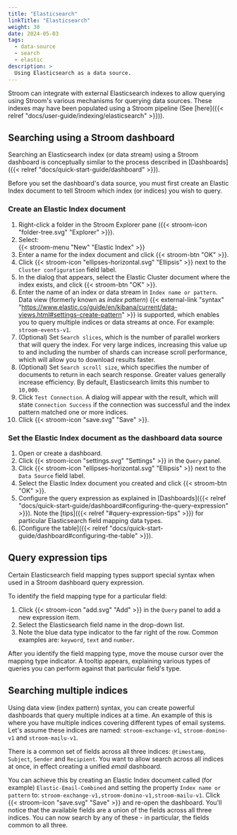 ```yaml
---
title: "Elasticsearch"
linkTitle: "Elasticsearch"
weight: 30
date: 2024-05-03
tags: 
  - data-source
  - search
  - elastic
description: >
  Using Elasticsearch as a data source.
---
```


Stroom can integrate with external Elasticsearch indexes to allow querying using Stroom's various mechanisms for querying data sources.
These indexes may have been populated using a Stroom pipeline (See [here]({{< relref "docs/user-guide/indexing/elasticsearch" >}})).


## Searching using a Stroom dashboard

Searching an Elasticsearch index (or data stream) using a Stroom dashboard is conceptually similar to the process described in [Dashboards]({{< relref "docs/quick-start-guide/dashboard" >}}).

Before you set the dashboard's data source, you must first create an Elastic Index document to tell Stroom which index (or indices) you wish to query.


### Create an Elastic Index document

1. Right-click a folder in the Stroom Explorer pane ({{< stroom-icon "folder-tree.svg" "Explorer" >}}).
1. Select:  
   {{< stroom-menu "New" "Elastic Index" >}}
1. Enter a name for the index document and click {{< stroom-btn "OK" >}}.
1. Click {{< stroom-icon "ellipses-horizontal.svg" "Ellipsis" >}} next to the `Cluster configuration` field label.
1. In the dialog that appears, select the Elastic Cluster document where the index exists, and click {{< stroom-btn "OK" >}}.
1. Enter the name of an index or data stream in `Index name or pattern`.
   Data view (formerly known as *index pattern*) {{< external-link "syntax" "https://www.elastic.co/guide/en/kibana/current/data-views.html#settings-create-pattern" >}} is supported, which enables you to query multiple indices or data streams at once.
   For example: `stroom-events-v1`.
1. (Optional) Set `Search slices`, which is the number of parallel workers that will query the index.
   For very large indices, increasing this value up to and including the number of shards can increase scroll performance, which will allow you to download results faster.
1. (Optional) Set `Search scroll size`, which specifies the number of documents to return in each search response.
   Greater values generally increase efficiency.
   By default, Elasticsearch limits this number to `10,000`.
1. Click `Test Connection`.
   A dialog will appear with the result, which will state `Connection Success` if the connection was successful and the index pattern matched one or more indices.
1. Click {{< stroom-icon "save.svg" "Save" >}}.


### Set the Elastic Index document as the dashboard data source

1. Open or create a dashboard.
1. Click {{< stroom-icon "settings.svg" "Settings" >}} in the `Query` panel.
1. Click {{< stroom-icon "ellipses-horizontal.svg" "Ellipsis" >}} next to the `Data Source` field label.
1. Select the Elastic Index document you created and click {{< stroom-btn "OK" >}}.
1. Configure the query expression as explained in [Dashboards]({{< relref "docs/quick-start-guide/dashboard#configuring-the-query-expression" >}}).
   Note the [tips]({{< relref "#query-expression-tips" >}}) for particular Elasticsearch field mapping data types.
1. [Configure the table]({{< relref "docs/quick-start-guide/dashboard#configuring-the-table" >}}).


## Query expression tips

Certain Elasticsearch field mapping types support special syntax when used in a Stroom dashboard query expression.

To identify the field mapping type for a particular field:

1. Click {{< stroom-icon "add.svg" "Add" >}} in the `Query` panel to add a new expression item.
1. Select the Elasticsearch field name in the drop-down list.
1. Note the blue data type indicator to the far right of the row.
   Common examples are: `keyword`, `text` and `number`.

After you identify the field mapping type, move the mouse cursor over the mapping type indicator.
A tooltip appears, explaining various types of queries you can perform against that particular field's type.


## Searching multiple indices

Using data view (index pattern) syntax, you can create powerful dashboards that query multiple indices at a time.
An example of this is where you have multiple indices covering different types of email systems.
Let's assume these indices are named: `stroom-exchange-v1`, `stroom-domino-v1` and `stroom-mailu-v1`.

There is a common set of fields across all three indices: `@timestamp`, `Subject`, `Sender` and `Recipient`.
You want to allow search across all indices at once, in effect creating a unified *email* dashboard.

You can achieve this by creating an Elastic Index document called (for example) `Elastic-Email-Combined` and setting the property `Index name or pattern` to: `stroom-exchange-v1,stroom-domino-v1,stroom-mailu-v1`.
Click {{< stroom-icon "save.svg" "Save" >}} and re-open the dashboard.
You'll notice that the available fields are a union of the fields across all three indices.
You can now search by any of these - in particular, the fields common to all three.

